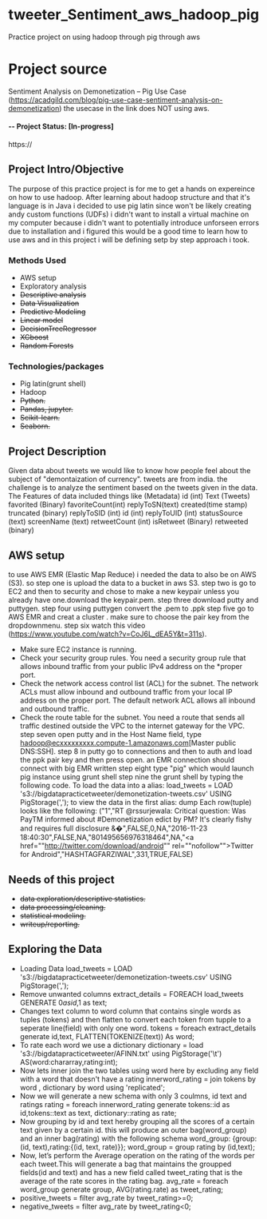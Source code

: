 # tweeter_Sentiment_aws_hadoop_pig
Practice project on using hadoop through pig through aws


# Project source
Sentiment Analysis on Demonetization – Pig Use Case (https://acadgild.com/blog/pig-use-case-sentiment-analysis-on-demonetization)
the usecase in the link does NOT using aws.

#### -- Project Status: [In-progress]
https://

## Project Intro/Objective
The purpose of this practice project is for me to get a hands on expereince on how to use hadoop.
After learning about hadoop structure and that it's language is in Java i decided to use pig latin since won't be likely creating andy custom functions (UDFs)
i didn't want to install a virtual machine on my computer because i didn't want to potentially introduce unforseen errors due to installation and i figured this would be a good time to learn how to use aws
and in this project i will be defining setp by step approach i took.


### Methods Used
* AWS setup 
* Exploratory analysis
* ~~Descriptive analysis~~
* ~~Data Visualization~~
* ~~Predictive Modeling~~
* ~~Linear model~~
* ~~DecisionTreeRegressor~~
* ~~XGboost~~
* ~~Random Forests~~

### Technologies/packages
* Pig latin(grunt shell)
* Hadoop
* ~~Python.~~
* ~~Pandas, jupyter.~~
* ~~Scikit-learn.~~
* ~~Seaborn.~~


## Project Description
Given data about tweets we would like to know how people feel about the subject of "demontaization of currency". tweets are from india. the challenge is to analyze the sentiment based on the tweets given in the data.
The Features of data included things like (Metadata)
id (int)
Text (Tweets)
favorited (Binary)
favoriteCount(int)
replyToSN(text)
created(time stamp)
truncated (binary)
replyToSID (int)
id (int)
replyToUID (int)
statusSource (text)
screenName (text)
retweetCount (int)
isRetweet (Binary)
retweeted (binary)

## AWS setup
to use AWS EMR (Elastic Map Reduce) i needed the data to also be on AWS (S3).
so step one is upload the data to a bucket in aws S3.
step two is go to EC2 and then to security and chose to make a new keypair unless you already have one.download the keypair.pem.
step three download putty and puttygen. 
step four using puttygen convert the .pem to .ppk 
step five go to AWS EMR and creat a cluster . make sure to choose the pair key from the dropdownmenu.
step six watch this video (https://www.youtube.com/watch?v=CoJ6L_dEA5Y&t=311s).
* Make sure EC2 instance is running.
* Check your security group rules. You need a security group rule that allows inbound traffic from your public IPv4 address on the *proper port.
* Check the network access control list (ACL) for the subnet. The network ACLs must allow inbound and outbound traffic from your local IP address on the proper port. The default network ACL allows all inbound and outbound traffic.
* Check the route table for the subnet. You need a route that sends all traffic destined outside the VPC to the internet gateway for the VPC.
step seven open putty and in the Host Name field, type hadoop@ecxxxxxxxxx.compute-1.amazonaws.com[Master public DNS:SSH].
step 8 in putty go to connections and then to auth and load the ppk pair key and then press open.
an EMR connection should connect with big EMR written 
step eight type "pig" which would launch pig instance using grunt shell
step nine the grunt shell by typing the following code.
To load the data into a alias:
load_tweets = LOAD 's3://bigdatapracticetweeter/demonetization-tweets.csv' USING PigStorage(',');
to view the data in the first alias:
dump
Each row(tuple) looks like the following:
("1","RT @rssurjewala: Critical question: Was PayTM informed about #Demonetization edict by PM? It's clearly fishy and requires full disclosure &amp;�",FALSE,0,NA,"2016-11-23 18:40:30",FALSE,NA,"801495656976318464",NA,"<a href=""http://twitter.com/download/android"" rel=""nofollow"">Twitter for Android</a>","HASHTAGFARZIWAL",331,TRUE,FALSE)

## Needs of this project

- ~~data exploration/descriptive statistics.~~
- ~~data processing/cleaning.~~
- ~~statistical modeling.~~
- ~~writeup/reporting.~~

## Exploring the Data

* Loading Data
load_tweets = LOAD 's3://bigdatapracticetweeter/demonetization-tweets.csv' USING PigStorage(',');
* Remove unwanted columns 
extract_details = FOREACH load_tweets GENERATE $0 as id,$1 as text;
* Changes text column to word column that contains single words as tuples (tokens) and then flatten to convert each token from tupple to a seperate line(field) with only one word.
tokens = foreach extract_details generate id,text, FLATTEN(TOKENIZE(text)) As word;
* To rate each word we use a dictionary 
dictionary = load 's3://bigdatapracticetweeter/AFINN.txt' using PigStorage('\t') AS(word:chararray,rating:int);
* Now lets inner join the two tables using word here by excluding any field with a word that doesn't have a rating
innerword_rating = join tokens by word , dictionary by word using 'replicated';
* Now we will generate a new schema with only 3 coulmns, id text and ratings 
rating = foreach innerword_rating generate tokens::id as id,tokens::text as text, dictionary::rating as rate;
* Now grouping by id and text hereby grouping all the scores of a certain text given by a certain id. this will produce an outer bag(word_group) and an inner bag(rating) with the following schema word_group: {group: (id, text),rating:{(id, text, rate)}};
word_group = group rating by (id,text);
* Now, let’s perform the Average operation on the rating of the words per each tweet.This will generate a bag that maintains the groupped fields(id and text) and has a new field called tweet_rating that is the average of the rate scores in the rating bag.
avg_rate = foreach word_group generate group, AVG(rating.rate) as tweet_rating;
* positive_tweets = filter avg_rate by tweet_rating>=0;
* negative_tweets = filter avg_rate by tweet_rating<0;

